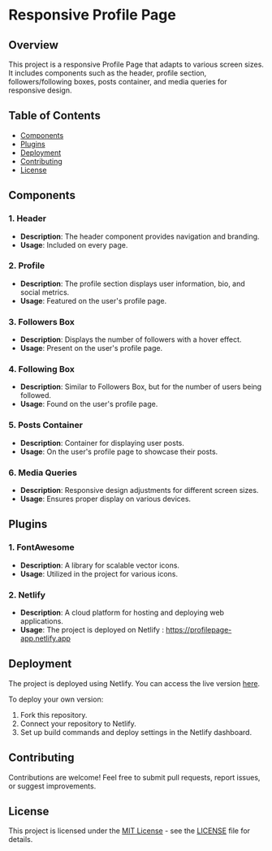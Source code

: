 # Responsive Profile Page

## Overview

This project is a responsive Profile Page that adapts to various screen sizes. It includes components such as the header, profile section, followers/following boxes, posts container, and media queries for responsive design.

## Table of Contents

- [Components](#components)
- [Plugins](#plugins)
- [Deployment](#deployment)
- [Contributing](#contributing)
- [License](#license)

## Components

### 1. Header

- **Description**: The header component provides navigation and branding.
- **Usage**: Included on every page.

### 2. Profile

- **Description**: The profile section displays user information, bio, and social metrics.
- **Usage**: Featured on the user's profile page.

### 3. Followers Box

- **Description**: Displays the number of followers with a hover effect.
- **Usage**: Present on the user's profile page.

### 4. Following Box

- **Description**: Similar to Followers Box, but for the number of users being followed.
- **Usage**: Found on the user's profile page.

### 5. Posts Container

- **Description**: Container for displaying user posts.
- **Usage**: On the user's profile page to showcase their posts.

### 6. Media Queries

- **Description**: Responsive design adjustments for different screen sizes.
- **Usage**: Ensures proper display on various devices.

## Plugins

### 1. FontAwesome

- **Description**: A library for scalable vector icons.
- **Usage**: Utilized in the project for various icons.

### 2. Netlify

- **Description**: A cloud platform for hosting and deploying web applications.
- **Usage**: The project is deployed on Netlify : https://profilepage-app.netlify.app

## Deployment

The project is deployed using Netlify. You can access the live version [here](https://profilepage-app.netlify.app).

To deploy your own version:

1. Fork this repository.
2. Connect your repository to Netlify.
3. Set up build commands and deploy settings in the Netlify dashboard.

## Contributing

Contributions are welcome! Feel free to submit pull requests, report issues, or suggest improvements.

## License

This project is licensed under the [MIT License](LICENSE) - see the [LICENSE](LICENSE) file for details.
